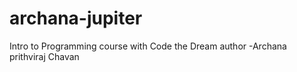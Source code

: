 # archana-jupiter
 Intro to Programming course with Code the Dream
 author -Archana prithviraj Chavan
 
